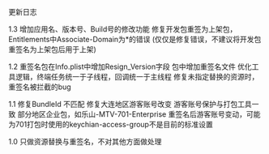 更新日志

1.3
增加应用名、版本号、Build号的修改功能
修复开发包重签为上架包，Entitlements中Associate-Domain为*的错误
(仅仅是修复错误，不建议将开发包重签名为上架包后用于上架)

1.2
重签名包在Info.plist中增加Resign_Version字段
包中增加重签名文件
优化工具逻辑，终端任务统一于子线程，回调统一于主线程
修复未指定替换的资源时，重签名被拦截的bug

1.1
修复BundleId 不匹配
修复大连地区游客账号改变
游客账号保护与打包工具一致
部分地区企业包，如乐山-MTV-701-Enterprise 重签名后游客账号变动，可能为701打包时使用的keychian-access-group不是目前的标准设置

1.0
只做资源替换与重签名，不对其他方面做处理